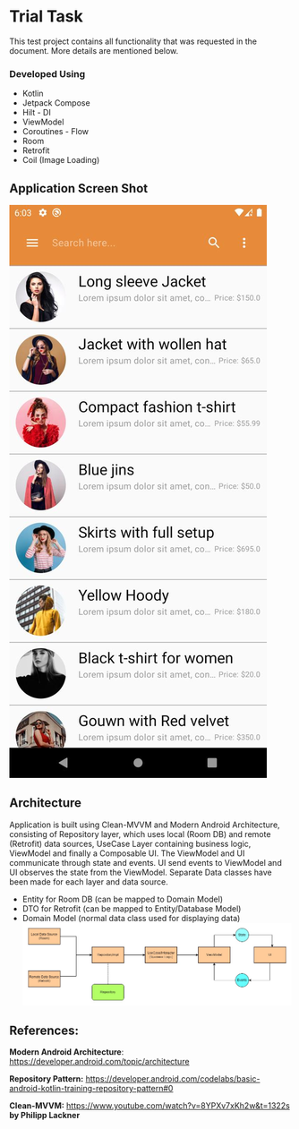 # Trial Task

This test project contains all functionality that was requested in the document. More details are mentioned below.

### Developed Using
- Kotlin
- Jetpack Compose
- Hilt - DI
- ViewModel
- Coroutines - Flow
- Room
- Retrofit
- Coil (Image Loading)

## Application Screen Shot
![Screenshot (56)](https://github.com/nmnfaisal/Fashion_4/blob/main/dev-ss.jpeg)

## Architecture
Application is built using Clean-MVVM and Modern Android Architecture, consisting of Repository layer, which uses local (Room DB) and remote (Retrofit) data sources, UseCase Layer containing business logic, ViewModel and finally a Composable UI. The ViewModel and UI communicate through state and events. UI send events to ViewModel and UI observes the state from the ViewModel.
Separate Data classes have been made for each layer and data source.
- Entity for Room DB (can be mapped to Domain Model)
- DTO for Retrofit (can be mapped to Entity/Database Model)
- Domain Model (normal data class used for displaying data)
![system_design (1)](https://github.com/nmnfaisal/Fashion_4/blob/main/arch-sysDesign.jpg)


## References:
**Modern Android Architecture**: https://developer.android.com/topic/architecture

**Repository Pattern:** https://developer.android.com/codelabs/basic-android-kotlin-training-repository-pattern#0

**Clean-MVVM:** https://www.youtube.com/watch?v=8YPXv7xKh2w&t=1322s **by Philipp Lackner**

